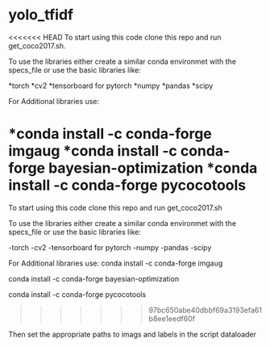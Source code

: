 # yolo_tfidf

<<<<<<< HEAD
To start using this code clone this repo and run get_coco2017.sh.

To use the libraries either create a similar conda environmet with the specs_file or 
use the basic libraries like:

*torch 
*cv2
*tensorboard for pytorch
*numpy
*pandas
*scipy

For Additional libraries use:

*conda install -c conda-forge imgaug
*conda install -c conda-forge bayesian-optimization
*conda install -c conda-forge pycocotools
=======
To start using this code clone this repo and run get_coco2017.sh

To use the libraries either create a similar conda environmet with the specs_file or use the basic libraries like:

-torch 
-cv2
-tensorboard for pytorch
-numpy
-pandas
-scipy

For Additional libraries use:
conda install -c conda-forge imgaug

conda install -c conda-forge bayesian-optimization

conda install -c conda-forge pycocotools
>>>>>>> 97bc650abe40dbbf69a3193efa61b8ee1eedf60f


Then set the appropriate paths to imags and labels in the script dataloader
